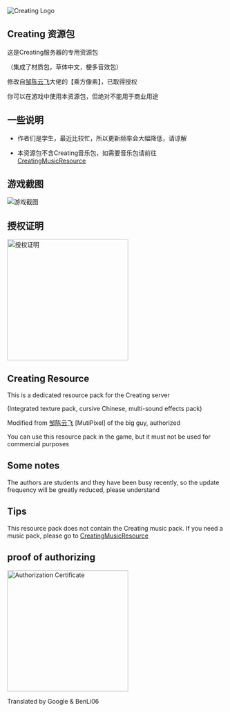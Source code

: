  ![](https://raw.githubusercontent.com/linyushu520/CreatingResource/main/clogo.png "Creating Logo")
## Creating 资源包
这是Creating服务器的专用资源包

（集成了材质包，草体中文，梗多音效包）

修改自[邹陈云飞](https://space.bilibili.com/170651403)大佬的【乘方像素】，已取得授权

你可以在游戏中使用本资源包，但绝对不能用于商业用途

## 一些说明

* 作者们是学生，最近比较忙，所以更新频率会大幅降低，请谅解

* 本资源包不含Creating音乐包，如需要音乐包请前往 [CreatingMusicResource](https://github.com/CatalpaCute/catalpacute.github.io/releases/) 

## 游戏截图

![](https://raw.githubusercontent.com/linyushu520/CreatingResource/main/Screenshot_2021-11-19-22-28-23-542_com.mojang.minecraftpe.jpg "游戏截图")

## 授权证明

<img src="https://github.com/linyushu520/CreatingResource/raw/main/%E6%8E%88%E6%9D%83%E8%AF%81%E6%98%8E.jpg" alt="授权证明" width="280"/></a>

 ## Creating Resource
 This is a dedicated resource pack for the Creating server

 (Integrated texture pack, cursive Chinese, multi-sound effects pack)

 Modified from [邹陈云飞](https://space.bilibili.com/170651403) [MutiPixel] of the big guy, authorized

 You can use this resource pack in the game, but it must not be used for commercial purposes

 ## Some notes

 The authors are students and they have been busy recently, so the update frequency will be greatly reduced, please understand

 ## Tips

 This resource pack does not contain the Creating music pack. If you need a music pack, please go to [CreatingMusicResource](https://github.com/CatalpaCute/catalpacute.github.io/releases/)

 ## proof of authorizing

 <img src="https://github.com/linyushu520/CreatingResource/raw/main/%E6%8E%88%E6%9D%83%E8%AF%81%E6%98%8E.jpg" alt=  "Authorization Certificate" width="280"/></a>

Translated by Google & BenLi06
